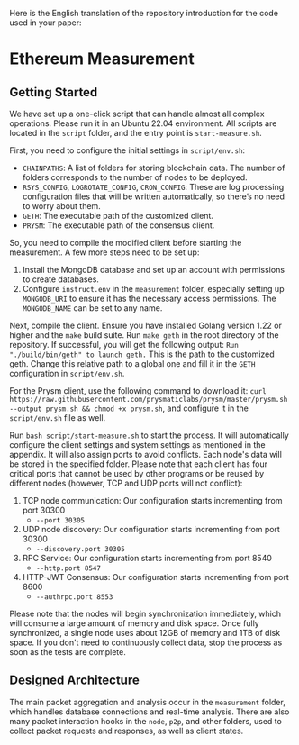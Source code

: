 Here is the English translation of the repository introduction for the code used in your paper:

# Ethereum Measurement

## Getting Started
We have set up a one-click script that can handle almost all complex operations. Please run it in an Ubuntu 22.04 environment. All scripts are located in the `script` folder, and the entry point is `start-measure.sh`.

First, you need to configure the initial settings in `script/env.sh`:
- `CHAINPATHS`: A list of folders for storing blockchain data. The number of folders corresponds to the number of nodes to be deployed.
- `RSYS_CONFIG`, `LOGROTATE_CONFIG`, `CRON_CONFIG`: These are log processing configuration files that will be written automatically, so there’s no need to worry about them.
- `GETH`: The executable path of the customized client.
- `PRYSM`: The executable path of the consensus client.

So, you need to compile the modified client before starting the measurement. A few more steps need to be set up:
1. Install the MongoDB database and set up an account with permissions to create databases.
2. Configure `instruct.env` in the `measurement` folder, especially setting up `MONGODB_URI` to ensure it has the necessary access permissions. The `MONGODB_NAME` can be set to any name.

Next, compile the client. Ensure you have installed Golang version 1.22 or higher and the `make` build suite. Run `make geth` in the root directory of the repository. If successful, you will get the following output:
`Run "./build/bin/geth" to launch geth.`
This is the path to the customized geth. Change this relative path to a global one and fill it in the `GETH` configuration in `script/env.sh`.

For the Prysm client, use the following command to download it: 
`curl https://raw.githubusercontent.com/prysmaticlabs/prysm/master/prysm.sh --output prysm.sh && chmod +x prysm.sh`, and configure it in the `script/env.sh` file as well.

Run `bash script/start-measure.sh` to start the process. It will automatically configure the client settings and system settings as mentioned in the appendix. It will also assign ports to avoid conflicts. Each node's data will be stored in the specified folder.
Please note that each client has four critical ports that cannot be used by other programs or be reused by different nodes (however, TCP and UDP ports will not conflict):
1. TCP node communication: Our configuration starts incrementing from port 30300
   - `--port 30305`
2. UDP node discovery: Our configuration starts incrementing from port 30300
   - `--discovery.port 30305`
3. RPC Service: Our configuration starts incrementing from port 8540
   - `--http.port 8547`
4. HTTP-JWT Consensus: Our configuration starts incrementing from port 8600
   - `--authrpc.port 8553`

Please note that the nodes will begin synchronization immediately, which will consume a large amount of memory and disk space. Once fully synchronized, a single node uses about 12GB of memory and 1TB of disk space. If you don't need to continuously collect data, stop the process as soon as the tests are complete.

## Designed Architecture
The main packet aggregation and analysis occur in the `measurement` folder, which handles database connections and real-time analysis. There are also many packet interaction hooks in the `node`, `p2p`, and other folders, used to collect packet requests and responses, as well as client states.